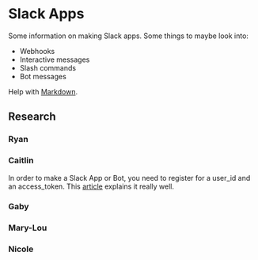 # Slack Apps

Some information on making Slack apps. Some things to maybe look into:
- Webhooks
- Interactive messages
- Slash commands
- Bot messages

Help with [Markdown](https://guides.github.com/features/mastering-markdown/).

## Research



### Ryan

### Caitlin
In order to make a Slack App or Bot, you need to register for a user_id and an access_token. This [article](https://www.viget.com/articles/how-to-build-your-own-slack-app-and-bot/) explains it really well.
### Gaby

### Mary-Lou

### Nicole
